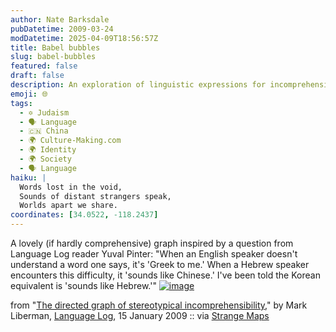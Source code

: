 ```yaml
---
author: Nate Barksdale
pubDatetime: 2009-03-24
modDatetime: 2025-04-09T18:56:57Z
title: Babel bubbles
slug: babel-bubbles
featured: false
draft: false
description: An exploration of linguistic expressions for incomprehensibility across different cultures, inspired by a question about the varying equivalents of "it's Greek to me."
emoji: 🌐
tags:
  - ✡️ Judaism
  - 🗣️ Language
  - 🇨🇳 China
  - 🌍 Culture-Making.com
  - 🌍 Identity
  - 🌍 Society
  - 🗣️ Language
haiku: |
  Words lost in the void,  
  Sounds of distant strangers speak,  
  Worlds apart we share.
coordinates: [34.0522, -118.2437]
---
```


A lovely (if hardly comprehensive) graph inspired by a question from Language Log reader Yuval Pinter: "When an English speaker doesn't understand a word one says, it's 'Greek to me.' When a Hebrew speaker encounters this difficulty, it 'sounds like Chinese.' I've been told the Korean equivalent is 'sounds like Hebrew.'" [![image](http://culture-making.com/media/greektome.jpg)](http://languagelog.ldc.upenn.edu/nll/?p=1024)

from "[The directed graph of stereotypical incomprehensibility](http://languagelog.ldc.upenn.edu/nll/?p=1024)," by Mark Liberman, [Language Log](http://languagelog.ldc.upenn.edu/nll/?p=1024), 15 January 2009 :: via [Strange Maps](http://strangemaps.wordpress.com/2009/02/26/362-greek-to-me-mapping-mutual-incomprehension/)
